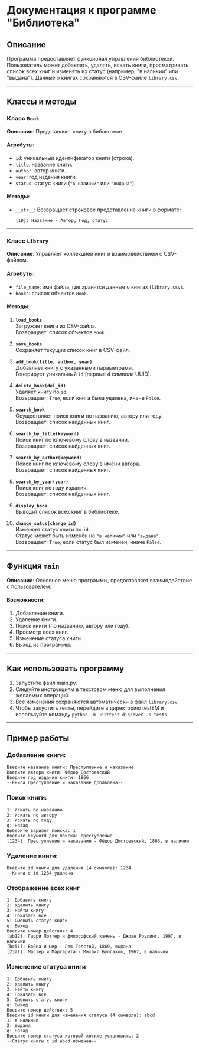 # Документация к программе "Библиотека"

## Описание
Программа предоставляет функционал управления библиотекой. Пользователь может добавлять, удалять, искать книги, просматривать список всех книг и изменять их статус (например, "в наличии" или "выдана"). Данные о книгах сохраняются в CSV-файле `library.csv`.

---

## Классы и методы

### Класс `Book`
**Описание**: Представляет книгу в библиотеке.

#### Атрибуты:
- `id`: уникальный идентификатор книги (строка).
- `title`: название книги.
- `author`: автор книги.
- `year`: год издания книги.
- `status`: статус книги (`"в наличии"` или `"выдана"`).

#### Методы:
- `__str__`: Возвращает строковое представление книги в формате:
  ```
  [ID]: Название - Автор, Год, Статус
  ```

---

### Класс `Library`
**Описание**: Управляет коллекцией книг и взаимодействием с CSV-файлом.

#### Атрибуты:
- `file_name`: имя файла, где хранятся данные о книгах (`library.csv`).
- `books`: список объектов `Book`.

#### Методы:
1. **`load_books`**  
   Загружает книги из CSV-файла.  
   Возвращает: список объектов `Book`.

2. **`save_books`**  
   Сохраняет текущий список книг в CSV-файл.

3. **`add_book(title, author, year)`**  
   Добавляет книгу с указанными параметрами.  
   Генерирует уникальный `id` (первые 4 символа UUID).  

4. **`delete_book(del_id)`**  
   Удаляет книгу по `id`.  
   Возвращает: `True`, если книга была удалена, иначе `False`.

5. **`search_book`**  
   Осуществляет поиск книги по названию, автору или году.  
   Возвращает: список найденных книг.

6. **`search_by_title(keyword)`**  
   Поиск книг по ключевому слову в названии.  
   Возвращает: список найденных книг.

7. **`search_by_author(keyword)`**  
   Поиск книг по ключевому слову в имени автора.  
   Возвращает: список найденных книг.

8. **`search_by_year(year)`**  
   Поиск книг по году издания.  
   Возвращает: список найденных книг.

9. **`display_book`**  
   Выводит список всех книг в библиотеке.

10. **`change_satus(change_id)`**  
    Изменяет статус книги по `id`.  
    Статус может быть изменён на `"в наличии"` или `"выдана"`.  
    Возвращает: `True`, если статус был изменён, иначе `False`.

---

## Функция `main`
**Описание**: Основное меню программы, предоставляет взаимодействие с пользователем.  

#### Возможности:
1. Добавление книги.
2. Удаление книги.
3. Поиск книги (по названию, автору или году).
4. Просмотр всех книг.
5. Изменение статуса книги.
6. Выход из программы.

---

## Как использовать программу
1. Запустите файл main.py.
2. Следуйте инструкциям в текстовом меню для выполнения желаемых операций.
3. Все изменения сохраняются автоматически в файл `library.csv`.
4. Чтобы запустить тесты, перейдите в директорию testEM и используйте команду `python -m unittest discover -s tests`.

---

## Пример работы
### Добавление книги:
```
Введите название книги: Преступление и наказание
Введите автора книги: Фёдор Достоевский
Введите год издания книги: 1866
--Книга Преступление и наказание добавлена--
```

### Поиск книги:
```
1: Искать по названию
2: Искать по автору
3: Искать по году
q: Назад
Выберите вариант поиска: 1
Введите keyword для поиска: преступление
[1234]: Преступление и наказание - Фёдор Достоевский, 1866, в наличии
```

### Удаление книги:
```
Введите id книги для удаления (4 символа): 1234
--Книга с id 1234 удалена--
```

### Отображение всех книг
```
1: Добавить книгу
2: Удалить книгу
3: Найти книгу
4: Показать все
5: Сменить статус книги
q: Выход
Введите номер действия: 4
[ab12]: Гарри Поттер и философский камень - Джоан Роулинг, 1997, в наличии
[bc51]: Война и мир - Лев Толстой, 1869, выдана
[23a1]: Мастер и Маргарита - Михаил Булгаков, 1967, в наличии
```

### Изменение статуса книги
```
1: Добавить книгу
2: Удалить книгу
3: Найти книгу
4: Показать все
5: Сменить статус книги
q: Выход
Введите номер действия: 5
Введите id книги для изменения статуса (4 символа): abcd
1: в наличии
2: выдана
q: Назад
Введите номер статуса который хотите установить: 2
--Статус книги с id abcd изменен--
```
